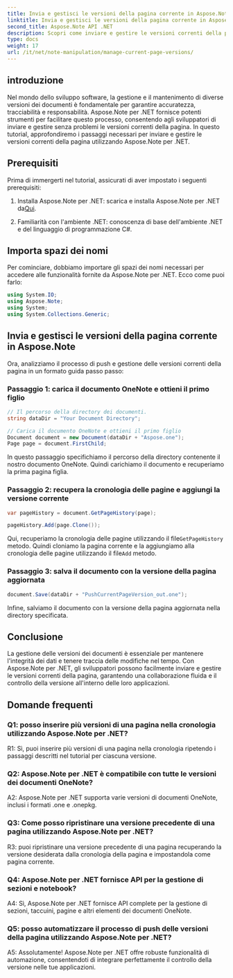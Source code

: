 ```yaml
---
title: Invia e gestisci le versioni della pagina corrente in Aspose.Note
linktitle: Invia e gestisci le versioni della pagina corrente in Aspose.Note
second_title: Aspose.Note API .NET
description: Scopri come inviare e gestire le versioni correnti della pagina in Aspose.Note per .NET senza sforzo. Migliora il controllo della versione dei documenti e la collaborazione.
type: docs
weight: 17
url: /it/net/note-manipulation/manage-current-page-versions/
---
```

## introduzione

Nel mondo dello sviluppo software, la gestione e il mantenimento di diverse versioni dei documenti è fondamentale per garantire accuratezza, tracciabilità e responsabilità. Aspose.Note per .NET fornisce potenti strumenti per facilitare questo processo, consentendo agli sviluppatori di inviare e gestire senza problemi le versioni correnti della pagina. In questo tutorial, approfondiremo i passaggi necessari per inviare e gestire le versioni correnti della pagina utilizzando Aspose.Note per .NET.

## Prerequisiti

Prima di immergerti nel tutorial, assicurati di aver impostato i seguenti prerequisiti:

1. Installa Aspose.Note per .NET: scarica e installa Aspose.Note per .NET da[Qui](https://releases.aspose.com/note/net/).

2. Familiarità con l'ambiente .NET: conoscenza di base dell'ambiente .NET e del linguaggio di programmazione C#.

## Importa spazi dei nomi

Per cominciare, dobbiamo importare gli spazi dei nomi necessari per accedere alle funzionalità fornite da Aspose.Note per .NET. Ecco come puoi farlo:

```csharp
using System.IO;
using Aspose.Note;
using System;
using System.Collections.Generic;
```

## Invia e gestisci le versioni della pagina corrente in Aspose.Note

Ora, analizziamo il processo di push e gestione delle versioni correnti della pagina in un formato guida passo passo:

### Passaggio 1: carica il documento OneNote e ottieni il primo figlio

```csharp
// Il percorso della directory dei documenti.
string dataDir = "Your Document Directory";

// Carica il documento OneNote e ottieni il primo figlio
Document document = new Document(dataDir + "Aspose.one");
Page page = document.FirstChild;
```

In questo passaggio specifichiamo il percorso della directory contenente il nostro documento OneNote. Quindi carichiamo il documento e recuperiamo la prima pagina figlia.

### Passaggio 2: recupera la cronologia delle pagine e aggiungi la versione corrente

```csharp
var pageHistory = document.GetPageHistory(page);

pageHistory.Add(page.Clone());
```

 Qui, recuperiamo la cronologia delle pagine utilizzando il file`GetPageHistory` metodo. Quindi cloniamo la pagina corrente e la aggiungiamo alla cronologia delle pagine utilizzando il file`Add` metodo.

### Passaggio 3: salva il documento con la versione della pagina aggiornata

```csharp
document.Save(dataDir + "PushCurrentPageVersion_out.one");
```

Infine, salviamo il documento con la versione della pagina aggiornata nella directory specificata.

## Conclusione

La gestione delle versioni dei documenti è essenziale per mantenere l'integrità dei dati e tenere traccia delle modifiche nel tempo. Con Aspose.Note per .NET, gli sviluppatori possono facilmente inviare e gestire le versioni correnti della pagina, garantendo una collaborazione fluida e il controllo della versione all'interno delle loro applicazioni.

## Domande frequenti

### Q1: posso inserire più versioni di una pagina nella cronologia utilizzando Aspose.Note per .NET?

R1: Sì, puoi inserire più versioni di una pagina nella cronologia ripetendo i passaggi descritti nel tutorial per ciascuna versione.

### Q2: Aspose.Note per .NET è compatibile con tutte le versioni dei documenti OneNote?

A2: Aspose.Note per .NET supporta varie versioni di documenti OneNote, inclusi i formati .one e .onepkg.

### Q3: Come posso ripristinare una versione precedente di una pagina utilizzando Aspose.Note per .NET?

R3: puoi ripristinare una versione precedente di una pagina recuperando la versione desiderata dalla cronologia della pagina e impostandola come pagina corrente.

### Q4: Aspose.Note per .NET fornisce API per la gestione di sezioni e notebook?

A4: Sì, Aspose.Note per .NET fornisce API complete per la gestione di sezioni, taccuini, pagine e altri elementi dei documenti OneNote.

### Q5: posso automatizzare il processo di push delle versioni della pagina utilizzando Aspose.Note per .NET?

A5: Assolutamente! Aspose.Note per .NET offre robuste funzionalità di automazione, consentendoti di integrare perfettamente il controllo della versione nelle tue applicazioni.